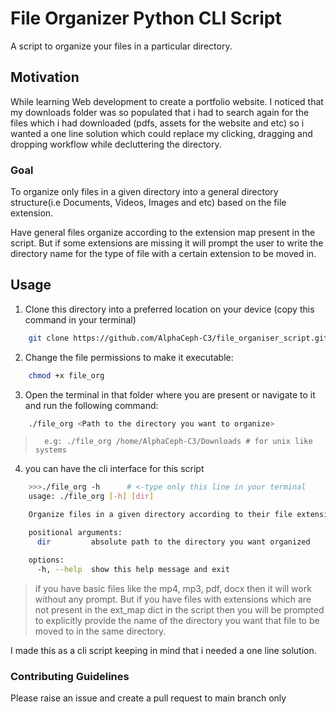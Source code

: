 # File Organizer Python CLI Script

A script to organize your files in a particular directory.

## Motivation

While learning Web development to create a portfolio website. I noticed that my downloads folder was so populated that i had to search again for the files which i had downloaded (pdfs, assets for the website and etc) so i wanted a one line solution which could replace my clicking, dragging and dropping workflow while decluttering the directory.

### Goal

To organize only files in a given directory into a general directory structure(i.e Documents, Videos, Images and etc) based on the file extension.

Have general files organize according to the extension map present in the script. But if some extensions are missing it will prompt the user to write the directory name for the type of file with a certain extension to be moved in.

## Usage

1. Clone this directory into a preferred location on your device (copy this command in your terminal)
```bash
    git clone https://github.com/AlphaCeph-C3/file_organiser_script.git .
```
2. Change the file permissions to make it executable:
```bash
    chmod +x file_org
```
3. Open the terminal in that folder where you are present or navigate to it and run the following command:
```bash
    ./file_org <Path to the directory you want to organize>
```
>       e.g: ./file_org /home/AlphaCeph-C3/Downloads # for unix like systems

4. you can have the cli interface for this script
```bash
    >>>./file_org -h      # <-type only this line in your terminal
    usage: ./file_org [-h] [dir]

    Organize files in a given directory according to their file extensions

    positional arguments:
      dir         absolute path to the directory you want organized

    options:
      -h, --help  show this help message and exit
```

>if you have basic files like the mp4, mp3, pdf, docx then it will work without any prompt. But if you have files with extensions which are not present in the ext_map dict in the script then you will be prompted to explicitly provide the name of the directory you want that file to be moved to in the same directory.

I made this as a cli script keeping in mind that i needed a one line solution.


### Contributing Guidelines

Please raise an issue and create a pull request to main branch only


